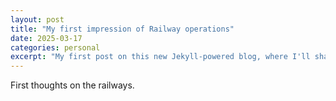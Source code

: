 ```yaml
---
layout: post
title: "My first impression of Railway operations"
date: 2025-03-17
categories: personal
excerpt: "My first post on this new Jekyll-powered blog, where I'll share my thoughts on web development and technology."
---
```


First thoughts on the railways.
